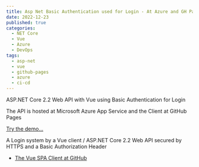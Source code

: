 ```yaml
---
title: Asp Net Basic Authentication used for Login - At Azure and GH Pages 
date: 2022-12-23
published: true
categories:
  - NET Core
  - Vue
  - Azure
  - DevOps  
tags:
  - asp-net
  - vue
  - github-pages
  - azure
  - ci-cd
---
```



ASP.NET Core 2.2 Web API with Vue using Basic Authentication for Login

The API is hosted at Microsoft Azure App Service and the Client at GitHub Pages 

<a href="https://persteenolsen.github.io/vue-basic-auth-gh-pages-client/" target="_blank" title="Basic Authentication">Try the demo...</a>

<p>A Login system by a Vue client / ASP.NET Core 2.2 Web API secured by HTTPS and a Basic Authorization Header</p>

<ul>
<!--<li><a href="https://github.com/persteenolsen/aspnet-core-basic-auth-azure-api" target="_blank">The Web API at GitHub</a></li>-->
<li><a href="https://github.com/persteenolsen/vue-basic-auth-gh-pages-client" target="_blank">The Vue SPA Client at GitHub</a></li>
</ul>
